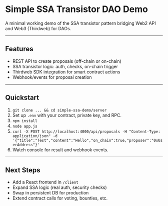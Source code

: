 # Simple SSA Transistor DAO Demo

A minimal working demo of the SSA transistor pattern bridging Web2 API and Web3 (Thirdweb) for DAOs.

---

## Features

- REST API to create proposals (off-chain or on-chain)
- SSA transistor logic: auth, checks, on-chain trigger
- Thirdweb SDK integration for smart contract actions
- Webhook/events for proposal creation

---

## Quickstart

1. `git clone ... && cd simple-ssa-demo/server`
2. Set up `.env` with your contract, private key, and RPC.
3. `npm install`
4. `node app.js`
5. `curl -X POST http://localhost:4000/api/proposals -H "Content-Type: application/json" -d '{"title":"Test","content":"Hello","on_chain":true,"proposer":"0xUserAddress"}'`
6. Watch console for result and webhook events.

---

## Next Steps

- Add a React frontend in `/client`
- Expand SSA logic (real auth, security checks)
- Swap in persistent DB for production
- Extend contract calls for voting, bounties, etc.
